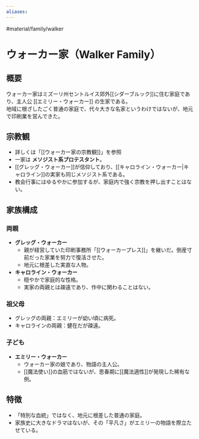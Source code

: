 ```yaml
---
aliases:
---
```

 #material/family/walker  
# ウォーカー家（Walker Family）

## 概要
ウォーカー家はミズーリ州セントルイス郊外[[シダーブルック]]に住む家庭であり、主人公 [[エミリー・ウォーカー]] の生家である。  
地域に根ざしたごく普通の家庭で、代々大きな名家というわけではないが、地元で印刷業を営んできた。  

## 宗教観
- 詳しくは「[[ウォーカー家の宗教観]]」を参照
- 一家は **メソジスト系プロテスタント**。  
- [[グレッグ・ウォーカー]]が信仰しており、[[キャロライン・ウォーカー|キャロライン]]の実家も同じメソジスト系である。  
- 教会行事にはゆるやかに参加するが、家庭内で強く宗教を押し出すことはない。  

## 家族構成

### 両親
- **グレッグ・ウォーカー**  
  - 親が経営していた印刷事務所「[[ウォーカープレス]]」を継いだ。倒産寸前だった家業を努力で復活させた。  
  - 地元に根差した実直な人物。  
- **キャロライン・ウォーカー**  
  - 穏やかで家庭的な性格。  
  - 実家の両親とは疎遠であり、作中に関わることはない。  

### 祖父母
- グレッグの両親：エミリーが幼い頃に病死。  
- キャロラインの両親：健在だが疎遠。  

### 子ども
- **エミリー・ウォーカー**  
  - ウォーカー家の娘であり、物語の主人公。  
  - [[魔法使い]]の血筋ではないが、思春期に[[魔法適性]]が発現した稀有な例。  

## 特徴
- 「特別な血統」ではなく、地元に根差した普通の家庭。  
- 家族史に大きなドラマはないが、その「平凡さ」がエミリーの物語を際立たせている。  
